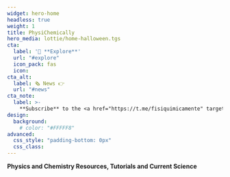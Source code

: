 ```yaml
---
widget: hero-home
headless: true
weight: 1
title: PhysiChemically
hero_media: lottie/home-halloween.tgs
cta:
  label: '🧭 **Explore**'
  url: "#explore"
  icon_pack: fas
  icon:
cta_alt:
  label: 🗞️ News 👉
  url: "#news"
cta_note:
  label: >-
    **Subscribe** to the <a href="https://t.me/fisiquimicamente" target="_blank" rel="noopener"><img draggable="false" class="icon" alt="telegram" src="/icon/telegram.svg"> **Telegram channel**</a>, the <a href="https://whatsapp.com/channel/0029VaCbtJCIt5s4EryJFG3f" target="_blank" rel="noopener"><img draggable="false" class="icon" alt="whatsapp" src="/icon/whatsapp.svg"> **Whatsapp channel**</a> or the <a href="https://physichemically.com/index.xml" target="_blank" rel="noopener"><img draggable="false" class="icon" alt="RSS" src="/icon/RSS.svg"> **RSS channel**</a> if you don't want to miss any update.<br><a href="https://discord.gg/kJqPqTJ" target="_blank" rel="noopener">**Join** the <img draggable="false" class="icon" alt="discord" src="/icon/discord.svg"> **Discord server**</a> to actively participate in the website by commenting, giving your opinion, making requests, suggestions...
design:
  background:
    # color: "#FFFFF8"
advanced:
  css_style: "padding-bottom: 0px"
  css_class:
---
```


**Physics and Chemistry Resources, Tutorials and Current Science**